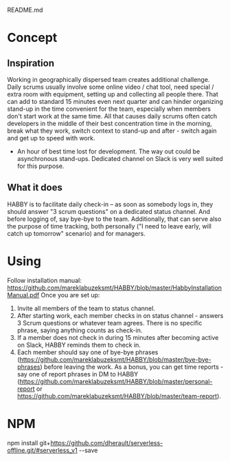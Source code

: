README.md

# Concept

## Inspiration
Working in geographically dispersed team creates additional challenge. Daily scrums usually involve some online video / chat tool, need special / extra room with equipment, setting up and collecting all people there. That can add to standard 15 minutes even next quarter and can hinder organizing stand-up in the time convenient for the team,  especially when members don't start work at the same time. All that causes daily scrums often catch developers in the middle of their best concentration time in the morning, break what they work, switch context to stand-up and after - switch again and get up to speed with work. 
- An hour of best time lost for development.
The way out could be asynchronous stand-ups. Dedicated channel on Slack is very well suited for this purpose.

## What it does
HABBY is to facilitate daily check-in – as soon as somebody logs in, they should answer "3 scrum questions" on a dedicated status channel. And before logging of, say bye-bye to the team. 
Additionally, that can serve also the purpose of time tracking, both personally ("I need to leave early, will catch up tomorrow" scenario) and for managers.

# Using
Follow installation manual: https://github.com/mareklabuzeksmt/HABBY/blob/master/HabbyInstallationManual.pdf
Once you are set up:
1. Invite all members of the team to status channel.
2. After starting work, each member checks in on status channel - answers 3 Scrum questions or whatever team agrees. There is no specific phrase, saying anything counts as check-in.
3. If a member does not check in during 15 minutes after becoming active on Slack, HABBY reminds them to check in.
4. Each member should say one of bye-bye phrases (https://github.com/mareklabuzeksmt/HABBY/blob/master/bye-bye-phrases) before leaving the work.
As a bonus, you can get time reports - say one of report phrases in DM to HABBY (https://github.com/mareklabuzeksmt/HABBY/blob/master/personal-report or https://github.com/mareklabuzeksmt/HABBY/blob/master/team-report).

# NPM
npm install git+https://github.com/dherault/serverless-offline.git/#serverless_v1 --save

